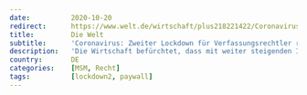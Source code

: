 ```yaml
---
date:          2020-10-20
redirect:      https://www.welt.de/wirtschaft/plus218221422/Coronavirus-Zweiter-Lockdown-fuer-Verfassungsrechtler-rechtswidrig.html
title:         Die Welt
subtitle:      'Coronavirus: Zweiter Lockdown für Verfassungsrechtler rechtswidrig'
description:   'Die Wirtschaft befürchtet, dass mit weiter steigenden Infektionszahlen schon bald wieder bundesweit Geschäfte und Restaurants schließen müssen. Doch Verfassungsrechtler halten pauschale Maßnahmen wie im Frühjahr mittlerweile für unzulässig.'
country:       DE
categories:    [MSM, Recht]
tags:          [lockdown2, paywall]
---
```

